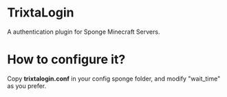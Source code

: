 # TrixtaLogin
A authentication plugin for Sponge Minecraft Servers.

# How to configure it?

Copy **trixtalogin.conf** in your config sponge folder, and modify "wait_time" as you prefer.
